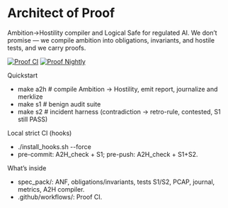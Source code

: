 # Architect of Proof
Ambition→Hostility compiler and Logical Safe for regulated AI. We don’t promise — we compile ambition into obligations, invariants, and hostile tests, and we carry proofs.

[![Proof CI](https://github.com/romainpeter/architect-of-proof/actions/workflows/proof-ci.yml/badge.svg?branch=main)](https://github.com/romainpeter/architect-of-proof/actions/workflows/proof-ci.yml)
[![Proof Nightly](https://github.com/romainpeter/architect-of-proof/actions/workflows/proof-nightly.yml/badge.svg)](https://github.com/romainpeter/architect-of-proof/actions/workflows/proof-nightly.yml)

Quickstart
- make a2h      # compile Ambition → Hostility, emit report, journalize and merklize
- make s1       # benign audit suite
- make s2       # incident harness (contradiction → retro-rule, contested, S1 still PASS)

Local strict CI (hooks)
- ./install_hooks.sh --force
- pre-commit: A2H_check + S1; pre-push: A2H_check + S1+S2.

What’s inside
- spec_pack/: ANF, obligations/invariants, tests S1/S2, PCAP, journal, metrics, A2H compiler.
- .github/workflows/: Proof CI.

